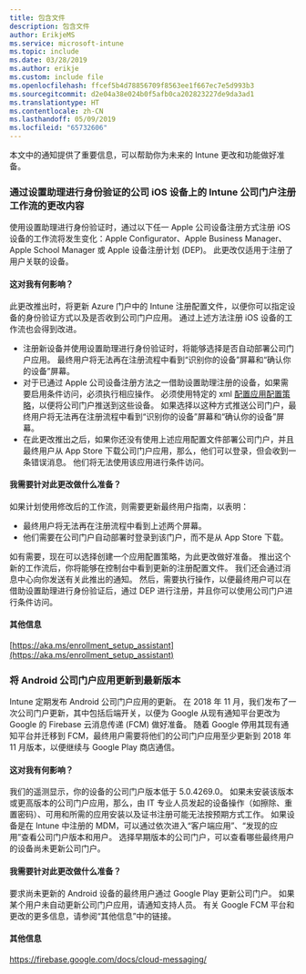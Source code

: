 ```yaml
---
title: 包含文件
description: 包含文件
author: ErikjeMS
ms.service: microsoft-intune
ms.topic: include
ms.date: 03/28/2019
ms.author: erikje
ms.custom: include file
ms.openlocfilehash: ffcef5b4d78856709f8563ee1f667ec7e5d993b3
ms.sourcegitcommit: d2e04a38e024b0f5afb0ca202823227de9da3ad1
ms.translationtype: HT
ms.contentlocale: zh-CN
ms.lasthandoff: 05/09/2019
ms.locfileid: "65732606"
---
```

本文中的通知提供了重要信息，可以帮助你为未来的 Intune 更改和功能做好准备。 

### <a name="change-in-enrollment-workflow-with-intune-company-portal-on-corporate-ios-devices-authenticating-with-setup-assistant----1927359---"></a>通过设置助理进行身份验证的公司 iOS 设备上的 Intune 公司门户注册工作流的更改内容 <!-- 1927359 -->
使用设置助理进行身份验证时，通过以下任一 Apple 公司设备注册方式注册 iOS 设备的工作流将发生变化：Apple Configurator、Apple Business Manager、Apple School Manager 或 Apple 设备注册计划 (DEP)。 此更改仅适用于注册了用户关联的设备。

#### <a name="how-does-this-affect-me"></a>这对我有何影响？
此更改推出时，将更新 Azure 门户中的 Intune 注册配置文件，以便你可以指定设备的身份验证方式以及是否收到公司门户应用。 通过上述方法注册 iOS 设备的工作流也会得到改进。 

- 注册新设备并使用设置助理进行身份验证时，将能够选择是否自动部署公司门户应用。 最终用户将无法再在注册流程中看到“识别你的设备”屏幕和“确认你的设备”屏幕。  
- 对于已通过 Apple 公司设备注册方法之一借助设置助理注册的设备，如果需要启用条件访问，必须执行相应操作。 必须使用特定的 xml [配置应用配置策略](https://aka.ms/enrollment_setup_assistant)，以便将公司门户推送到这些设备。  如果选择以这种方式推送公司门户，最终用户将无法再在注册流程中看到“识别你的设备”屏幕和“确认你的设备”屏幕。 
- 在此更改推出之后，如果你还没有使用上述应用配置文件部署公司门户，并且最终用户从 App Store 下载公司门户应用，那么，他们可以登录，但会收到一条错误消息。 他们将无法使用该应用进行条件访问。 

#### <a name="what-do-i-need-to-do-to-prepare-for-this-change"></a>我需要针对此更改做什么准备？
如果计划使用修改后的工作流，则需要更新最终用户指南，以表明：

- 最终用户将无法再在注册流程中看到上述两个屏幕。 
- 他们需要在公司门户自动部署时登录到该门户，而不是从 App Store 下载。 

如有需要，现在可以选择创建一个应用配置策略，为此更改做好准备。 推出这个新的工作流后，你将能够在控制台中看到更新的注册配置文件。 我们还会通过消息中心向你发送有关此推出的通知。 然后，需要执行操作，以便最终用户可以在借助设置助理进行身份验证后，通过 DEP 进行注册，并且你可以使用公司门户进行条件访问。

#### <a name="additional-information"></a>其他信息 
[https://aka.ms/enrollment_setup_assistant](https://aka.ms/enrollment_setup_assistant)


### <a name="update-your-android-company-portal-app-to-the-latest-version---4536963--"></a>将 Android 公司门户应用更新到最新版本 <!--4536963-->
Intune 定期发布 Android 公司门户应用的更新。 在 2018 年 11 月，我们发布了一次公司门户更新，其中包括后端开关，以便为 Google 从现有通知平台更改为 Google 的 Firebase 云消息传递 (FCM) 做好准备。 随着 Google 停用其现有通知平台并迁移到 FCM，最终用户需要将他们的公司门户应用至少更新到 2018 年 11 月版本，以便继续与 Google Play 商店通信。

#### <a name="how-does-this-affect-me"></a>这对我有何影响？
我们的遥测显示，你的设备的公司门户版本低于 5.0.4269.0。 如果未安装该版本或更高版本的公司门户应用，那么，由 IT 专业人员发起的设备操作（如擦除、重置密码）、可用和所需的应用安装以及证书注册可能无法按预期方式工作。 如果设备是在 Intune 中注册的 MDM，可以通过依次进入“客户端应用”、“发现的应用”查看公司门户版本和用户。 选择早期版本的公司门户，可以查看哪些最终用户的设备尚未更新公司门户。

#### <a name="what-do-i-need-to-do-to-prepare-for-this-change"></a>我需要针对此更改做什么准备？
要求尚未更新的 Android 设备的最终用户通过 Google Play 更新公司门户。 如果某个用户未自动更新公司门户应用，请通知支持人员。 有关 Google FCM 平台和更改的更多信息，请参阅“其他信息”中的链接。

#### <a name="additional-information"></a>其他信息
https://firebase.google.com/docs/cloud-messaging/